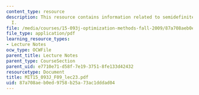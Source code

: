 ```yaml
---
content_type: resource
description: This resource contains information related to semidefinite optimization
  I.
file: /media/courses/15-093j-optimization-methods-fall-2009/87a708aeb0ed9758b25a73ac1dddad04_MIT15_093J_F09_lec23.pdf
file_type: application/pdf
learning_resource_types:
- Lecture Notes
ocw_type: OCWFile
parent_title: Lecture Notes
parent_type: CourseSection
parent_uid: e7710e71-d58f-7e19-3751-8fe133d42432
resourcetype: Document
title: MIT15_093J_F09_lec23.pdf
uid: 87a708ae-b0ed-9758-b25a-73ac1dddad04
---
```

